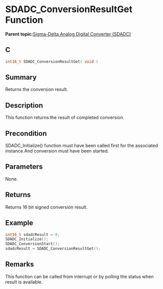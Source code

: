 # SDADC\_ConversionResultGet Function

**Parent topic:**[Sigma-Delta Analog Digital Converter \(SDADC\)](GUID-67D47E4E-A9CC-4485-9552-A56F2E6825A3.md)

## C

```c
int16_t SDADC_ConversionResultGet( void )
```

## Summary

Returns the conversion result.

## Description

This function returns the result of completed conversion.

## Precondition

SDADC\_Initialize\(\) function must have been called first for the associated instance.And conversion must have been started.

## Parameters

None.

## Returns

Returns 16 bit signed conversion result.

## Example

```c
int16_t sdadcResult = 0;
SDADC_Initialize();
SDADC_ConversionStart();
sdadcResult = SDADC_ConversionResultGet();
```

## Remarks

This function can be called from interrupt or by polling the status when result is available.

